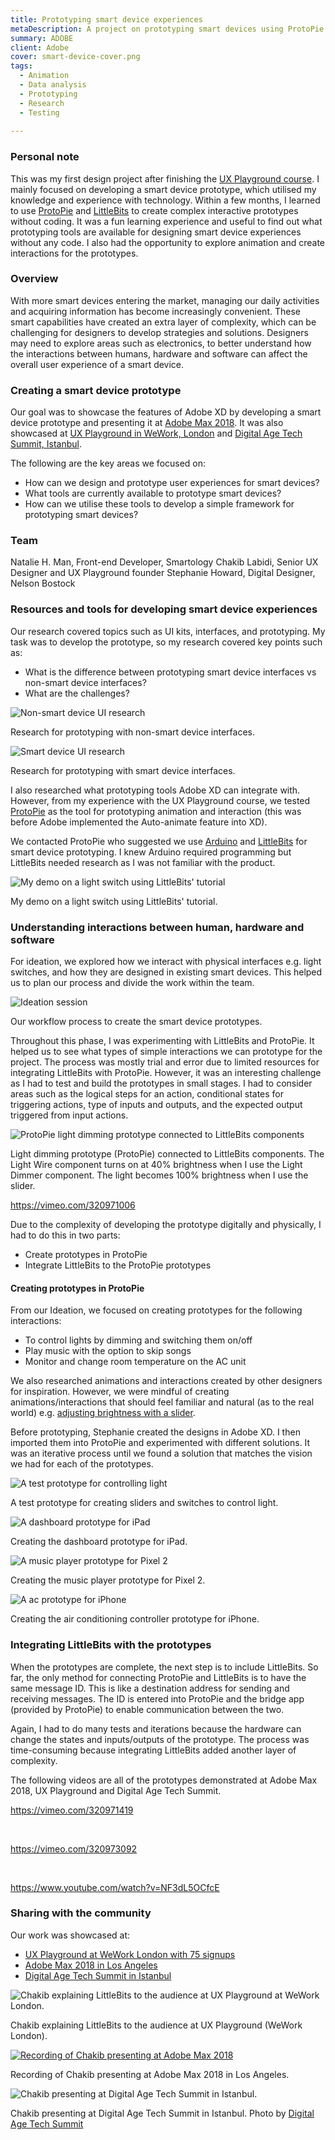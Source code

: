 ```yaml
---
title: Prototyping smart device experiences
metaDescription: A project on prototyping smart devices using ProtoPie and LittleBits. This was showcased in Adobe Max 2018, UX Playground and Digital Age Summit.
summary: ADOBE
client: Adobe
cover: smart-device-cover.png
tags:
  - Animation
  - Data analysis
  - Prototyping
  - Research
  - Testing
  
---
```


### Personal note

This was my first design project after finishing the [UX Playground course](https://www.meetup.com/ux-playground-the-user-experience-meetup/events/241328389/). I mainly focused on developing a smart device prototype, which utilised my knowledge and experience with technology. Within a few months, I learned to use [ProtoPie](https://www.ProtoPie.io/) and [LittleBits](https://sphero.com/collections/all/family_LittleBits) to create complex interactive prototypes without coding. It was a fun learning experience and useful to find out what prototyping tools are available for designing smart device experiences without any code. I also had the opportunity to explore animation and create interactions for the prototypes.

### Overview

With more smart devices entering the market, managing our daily activities and acquiring information has become increasingly convenient. These smart capabilities have created an extra layer of complexity, which can be challenging for designers to develop strategies and solutions. Designers may need to explore areas such as electronics, to better understand how the interactions between humans, hardware and software can affect the overall user experience of a smart device.

### Creating a smart device prototype

Our goal was to showcase the features of Adobe XD by developing a smart device prototype and presenting it at [Adobe Max 2018](https://2018.max.adobe.com/sessions/max-online/#24803). It was also showcased at [UX Playground in WeWork, London](https://www.meetup.com/UX-Playground-The-User-Experience-Meetup-for-Londoners/events/254440446/) and [Digital Age Tech Summit, Istanbul](https://digitalagesummit.com/en/schedule/the-smartest-kid-on-the-block-designing-and-prototyping-smart-device-experiences/).

The following are the key areas we focused on:

- How can we design and prototype user experiences for smart devices?
- What tools are currently available to prototype smart devices?
- How can we utilise these tools to develop a simple framework for prototyping smart devices?

### Team

Natalie H. Man, Front-end Developer, Smartology
Chakib Labidi, Senior UX Designer and UX Playground founder
Stephanie Howard, Digital Designer, Nelson Bostock

### Resources and tools for developing smart device experiences

Our research covered topics such as UI kits, interfaces, and prototyping. My task was to develop the prototype, so my research covered key points such as:

- What is the difference between prototyping smart device interfaces vs non-smart device interfaces?
- What are the challenges?

![Non-smart device UI research](/static/img/smart-device/non-smart-ui-research.png) <figcaption>Research for prototyping with non-smart device interfaces.</figcaption>

![Smart device UI research](/static/img/smart-device/smart-ui-research.png) <figcaption>Research for prototyping with smart device interfaces.</figcaption>

I also researched what prototyping tools Adobe XD can integrate with. However, from my experience with the UX Playground course, we tested [ProtoPie](https://www.ProtoPie.io/) as the tool for prototyping animation and interaction (this was before Adobe implemented the Auto-animate feature into XD).

We contacted ProtoPie who suggested we use [Arduino](https://blog.ProtoPie.io/arduino-prototyping-with-ProtoPie-7932ececfec5) and [LittleBits](https://www.youtube.com/watch?v=Iv25TVsOHdU) for smart device prototyping. I knew Arduino required programming but LittleBits needed research as I was not familiar with the product.

![My demo on a light switch using LittleBits' tutorial](/static/img/smart-device/LittleBits-experiment.png) <figcaption>My demo on a light switch using LittleBits' tutorial.</figcaption>

### Understanding interactions between human, hardware and software

For ideation, we explored how we interact with physical interfaces e.g. light switches, and how they are designed in existing smart devices. This helped us to plan our process and divide the work within the team.

![Ideation session](/static/img/smart-device/our-process.png) <figcaption>Our workflow process to create the smart device prototypes.</figcaption>

Throughout this phase, I was experimenting with LittleBits and ProtoPie. It helped us to see what types of simple interactions we can prototype for the project. The process was mostly trial and error due to limited resources for integrating LittleBits with ProtoPie. However, it was an interesting challenge as I had to test and build the prototypes in small stages. I had to consider areas such as the logical steps for an action, conditional states for triggering actions, type of inputs and outputs, and the expected output triggered from input actions.

![ProtoPie light dimming prototype connected to LittleBits components](/static/img/smart-device/littlebits-protopie-light-prototype.webp) <figcaption>Light dimming prototype (ProtoPie) connected to LittleBits components. The Light Wire component turns on at 40% brightness when I use the Light Dimmer component. The light becomes 100% brightness when I use the slider.</figcaption>

https://vimeo.com/320971006

Due to the complexity of developing the prototype digitally and physically, I had to do this in two parts:

- Create prototypes in ProtoPie
- Integrate LittleBits to the ProtoPie prototypes

#### Creating prototypes in ProtoPie

From our Ideation, we focused on creating prototypes for the following interactions:

- To control lights by dimming and switching them on/off
- Play music with the option to skip songs
- Monitor and change room temperature on the AC unit

We also researched animations and interactions created by other designers for inspiration. However, we were mindful of creating animations/interactions that should feel familiar and natural (as to the real world) e.g. [adjusting brightness with a slider](https://dribbble.com/shots/3572111-Adjust-the-brightness-level-Principle-working-file%E2%80%9D).

Before prototyping, Stephanie created the designs in Adobe XD. I then imported them into ProtoPie and experimented with different solutions. It was an iterative process until we found a solution that matches the vision we had for each of the prototypes.

![A test prototype for controlling light](/static/img/smart-device/light-switch-prototype.png) <figcaption>A test prototype for creating sliders and switches to control light.</figcaption>

![A dashboard prototype for iPad](/static/img/smart-device/dashboard-ipad-prototype.png) <figcaption>Creating the dashboard prototype for iPad.</figcaption>

![A music player prototype for Pixel 2](/static/img/smart-device/musicplayer-pixel2-prototype.png) <figcaption>Creating the music player prototype for Pixel 2.</figcaption>

![A ac prototype for iPhone](/static/img/smart-device/ac-iphone-prototype.png) <figcaption>Creating the air conditioning controller prototype for iPhone.</figcaption>

### Integrating LittleBits with the prototypes

When the prototypes are complete, the next step is to include LittleBits. So far, the only method for connecting ProtoPie and LittleBits is to have the same message ID. This is like a destination address for sending and receiving messages. The ID is entered into ProtoPie and the bridge app (provided by ProtoPie) to enable communication between the two.

Again, I had to do many tests and iterations because the hardware can change the states and inputs/outputs of the prototype. The process was time-consuming because integrating LittleBits added another layer of complexity.

The following videos are all of the prototypes demonstrated at Adobe Max 2018, UX Playground and Digital Age Tech Summit.

https://vimeo.com/320971419

<br/>     

https://vimeo.com/320973092

<br/> 

https://www.youtube.com/watch?v=NF3dL5OCfcE

### Sharing with the community

Our work was showcased at:

- [UX Playground at WeWork London with 75 signups](https://www.meetup.com/UX-Playground-The-User-Experience-Meetup-for-Londoners/events/254440446/)
- [Adobe Max 2018 in Los Angeles](https://2018.max.adobe.com/sessions/max-online/#24803)
- [Digital Age Tech Summit in Istanbul](https://digitalagesummit.com/en/schedule/the-smartest-kid-on-the-block-designing-and-prototyping-smart-device-experiences/)

![Chakib explaining LittleBits to the audience at UX Playground at WeWork London.](/static/img/smart-device/ux-playground.png) <figcaption>Chakib explaining LittleBits to the audience at UX Playground (WeWork London).</figcaption>

[![Recording of Chakib presenting at Adobe Max 2018](/static/img/smart-device/adobe-max-2018.png)](https://2018.max.adobe.com/sessions/max-online/#24803 "Adobe Max 2018") <figcaption>Recording of Chakib presenting at Adobe Max 2018 in Los Angeles.</figcaption>

![Chakib presenting at Digital Age Tech Summit in Istanbul.](/static/img/smart-device/digital-age-tech-summit.png) <figcaption>Chakib presenting at Digital Age Tech Summit in Istanbul. Photo by [Digital Age Tech Summit](https://digitalagesummit.com/en/galeri/) </figcaption>